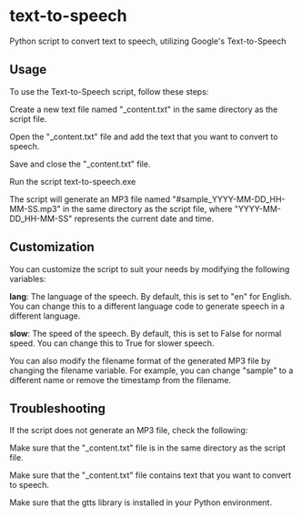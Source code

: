 # text-to-speech
 Python script to convert text to speech, utilizing Google's Text-to-Speech

## Usage
To use the Text-to-Speech script, follow these steps:

Create a new text file named "_content.txt" in the same directory as the script file.

Open the "_content.txt" file and add the text that you want to convert to speech.

Save and close the "_content.txt" file.

Run the script text-to-speech.exe

The script will generate an MP3 file named "#sample_YYYY-MM-DD_HH-MM-SS.mp3" in the same directory as the script file, where "YYYY-MM-DD_HH-MM-SS" represents the current date and time.

## Customization
You can customize the script to suit your needs by modifying the following variables:

**lang**: The language of the speech. By default, this is set to "en" for English. You can change this to a different language code to generate speech in a different language.

**slow**: The speed of the speech. By default, this is set to False for normal speed. You can change this to True for slower speech.

You can also modify the filename format of the generated MP3 file by changing the filename variable. For example, you can change "sample" to a different name or remove the timestamp from the filename.

## Troubleshooting
If the script does not generate an MP3 file, check the following:

Make sure that the "_content.txt" file is in the same directory as the script file.

Make sure that the "_content.txt" file contains text that you want to convert to speech.

Make sure that the gtts library is installed in your Python environment.